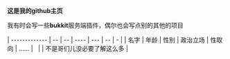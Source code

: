 **这是我的github主页**

我有时会写一些**bukkit**服务端插件，偶尔也会写点别的其他的项目

| ------------- | -- | -- | ---- | --- | -- | - |
| 名字            | 年龄 | 性别 | 政治立场 | 性取向 | …… |   |
| 不是哥们儿没必要了解这么多   |

 
